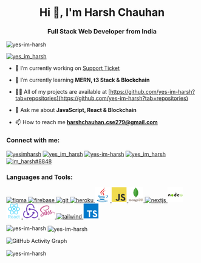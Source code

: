 <h1 align="center">Hi 👋, I'm Harsh Chauhan</h1>
<h3 align="center">Full Stack Web Developer from India</h3>

<p align="left"> <img src="https://komarev.com/ghpvc/?username=yes-im-harsh&label=Profile%20views&color=0e5eb4&style=flat" alt="yes-im-harsh" /> </p>

<p align="left"> <a href="https://twitter.com/yes_im_harsh" target="blank"><img src="https://img.shields.io/twitter/follow/yes_im_harsh?logo=twitter&style=for-the-badge" alt="yes_im_harsh" /></a> </p>

- 🔭 I’m currently working on [Support Ticket](http://yes-im-harsh-support-ticket.herokuapp.com/)

- 🌱 I’m currently learning **MERN, t3 Stack & Blockchain**

- 👨‍💻 All of my projects are available at [https://github.com/yes-im-harsh?tab=repositories](https://github.com/yes-im-harsh?tab=repositories)

- 💬 Ask me about **JavaScript, React & Blockchain**

- 📫 How to reach me **harshchauhan.cse279@gmail.com**

<h3 align="left">Connect with me:</h3>
<p align="left">
<a href="https://dev.to/yesimharsh" target="blank"><img align="center" src="https://raw.githubusercontent.com/rahuldkjain/github-profile-readme-generator/master/src/images/icons/Social/devto.svg" alt="yesimharsh" height="30" width="40" /></a>
<a href="https://twitter.com/yes_im_harsh" target="blank"><img align="center" src="https://raw.githubusercontent.com/rahuldkjain/github-profile-readme-generator/master/src/images/icons/Social/twitter.svg" alt="yes_im_harsh" height="30" width="40" /></a>
<a href="https://linkedin.com/in/yes-im-harsh" target="blank"><img align="center" src="https://raw.githubusercontent.com/rahuldkjain/github-profile-readme-generator/master/src/images/icons/Social/linked-in-alt.svg" alt="yes-im-harsh" height="30" width="40" /></a>
<a href="https://instagram.com/yes_im_harsh" target="blank"><img align="center" src="https://raw.githubusercontent.com/rahuldkjain/github-profile-readme-generator/master/src/images/icons/Social/instagram.svg" alt="yes_im_harsh" height="30" width="40" /></a>
<a href="https://discord.gg/im_harsh#8848" target="blank"><img align="center" src="https://raw.githubusercontent.com/rahuldkjain/github-profile-readme-generator/master/src/images/icons/Social/discord.svg" alt="im_harsh#8848" height="30" width="40" /></a>
</p>

<h3 align="left">Languages and Tools:</h3>
<p align="left"> <a href="https://www.figma.com/" target="_blank" rel="noreferrer"> <img src="https://www.vectorlogo.zone/logos/figma/figma-icon.svg" alt="figma" width="40" height="40"/> </a> <a href="https://firebase.google.com/" target="_blank" rel="noreferrer"> <img src="https://www.vectorlogo.zone/logos/firebase/firebase-icon.svg" alt="firebase" width="40" height="40"/> </a> <a href="https://git-scm.com/" target="_blank" rel="noreferrer"> <img src="https://www.vectorlogo.zone/logos/git-scm/git-scm-icon.svg" alt="git" width="40" height="40"/> </a> <a href="https://heroku.com" target="_blank" rel="noreferrer"> <img src="https://www.vectorlogo.zone/logos/heroku/heroku-icon.svg" alt="heroku" width="40" height="40"/> </a> <a href="https://www.java.com" target="_blank" rel="noreferrer"> <img src="https://raw.githubusercontent.com/devicons/devicon/master/icons/java/java-original.svg" alt="java" width="40" height="40"/> </a> <a href="https://developer.mozilla.org/en-US/docs/Web/JavaScript" target="_blank" rel="noreferrer"> <img src="https://raw.githubusercontent.com/devicons/devicon/master/icons/javascript/javascript-original.svg" alt="javascript" width="40" height="40"/> </a> <a href="https://www.mongodb.com/" target="_blank" rel="noreferrer"> <img src="https://raw.githubusercontent.com/devicons/devicon/master/icons/mongodb/mongodb-original-wordmark.svg" alt="mongodb" width="40" height="40"/> </a> <a href="https://nextjs.org/" target="_blank" rel="noreferrer"> <img src="https://cdn.worldvectorlogo.com/logos/nextjs-2.svg" alt="nextjs" width="40" height="40"/> </a> <a href="https://nodejs.org" target="_blank" rel="noreferrer"> <img src="https://raw.githubusercontent.com/devicons/devicon/master/icons/nodejs/nodejs-original-wordmark.svg" alt="nodejs" width="40" height="40"/> </a> <a href="https://reactjs.org/" target="_blank" rel="noreferrer"> <img src="https://raw.githubusercontent.com/devicons/devicon/master/icons/react/react-original-wordmark.svg" alt="react" width="40" height="40"/> </a> <a href="https://redux.js.org" target="_blank" rel="noreferrer"> <img src="https://raw.githubusercontent.com/devicons/devicon/master/icons/redux/redux-original.svg" alt="redux" width="40" height="40"/> </a> <a href="https://sass-lang.com" target="_blank" rel="noreferrer"> <img src="https://raw.githubusercontent.com/devicons/devicon/master/icons/sass/sass-original.svg" alt="sass" width="40" height="40"/> </a> <a href="https://tailwindcss.com/" target="_blank" rel="noreferrer"> <img src="https://www.vectorlogo.zone/logos/tailwindcss/tailwindcss-icon.svg" alt="tailwind" width="40" height="40"/> </a> <a href="https://www.typescriptlang.org/" target="_blank" rel="noreferrer"> <img src="https://raw.githubusercontent.com/devicons/devicon/master/icons/typescript/typescript-original.svg" alt="typescript" width="40" height="40"/> </a> </p>

<p><img align="left" src="https://github-readme-stats.vercel.app/api/top-langs?username=yes-im-harsh&show_icons=true&theme=gruvbox&locale=en&layout=compact" alt="yes-im-harsh" /></p>

<p>&nbsp;<img align="center" src="https://github-readme-stats.vercel.app/api?username=yes-im-harsh&show_icons=true&theme=gruvbox&locale=en" alt="yes-im-harsh" /></p>

![GitHub Activity Graph](https://activity-graph.herokuapp.com/graph?username=yes-im-harsh)

<p><img align="center" src="https://github-readme-streak-stats.herokuapp.com/?user=yes-im-harsh&theme=dark" alt="yes-im-harsh" /></p>

